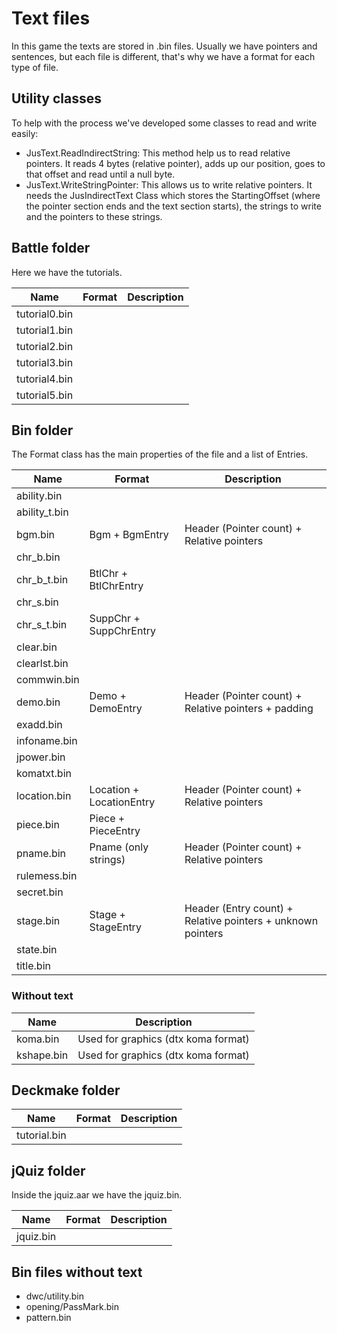 # Text files

In this game the texts are stored in .bin files. Usually we have pointers and
sentences, but each file is different, that's why we have a format for each type
of file.

## Utility classes

To help with the process we've developed some classes to read and write easily:

- JusText.ReadIndirectString: This method help us to read relative pointers. It
  reads 4 bytes (relative pointer), adds up our position, goes to that offset
  and read until a null byte.
- JusText.WriteStringPointer: This allows us to write relative pointers. It
  needs the JusIndirectText Class which stores the StartingOffset (where the
  pointer section ends and the text section starts), the strings to write and
  the pointers to these strings.

## Battle folder

Here we have the tutorials.

| Name          | Format | Description |
| ------------- | ------ | ----------- |
| tutorial0.bin |        |             |
| tutorial1.bin |        |             |
| tutorial2.bin |        |             |
| tutorial3.bin |        |             |
| tutorial4.bin |        |             |
| tutorial5.bin |        |             |

## Bin folder

The Format class has the main properties of the file and a list of Entries.

| Name          | Format                   | Description                                                 |
| ------------- | ------------------------ | ----------------------------------------------------------- |
| ability.bin   |                          |                                                             |
| ability_t.bin |                          |                                                             |
| bgm.bin       | Bgm + BgmEntry           | Header (Pointer count) + Relative pointers                  |
| chr_b.bin     |                          |                                                             |
| chr_b_t.bin   | BtlChr + BtlChrEntry     |                                                             |
| chr_s.bin     |                          |                                                             |
| chr_s_t.bin   | SuppChr + SuppChrEntry   |                                                             |
| clear.bin     |                          |                                                             |
| clearlst.bin  |                          |                                                             |
| commwin.bin   |                          |                                                             |
| demo.bin      | Demo + DemoEntry         | Header (Pointer count) + Relative pointers + padding        |
| exadd.bin     |                          |                                                             |
| infoname.bin  |                          |                                                             |
| jpower.bin    |                          |                                                             |
| komatxt.bin   |                          |                                                             |
| location.bin  | Location + LocationEntry | Header (Pointer count) + Relative pointers                  |
| piece.bin     | Piece + PieceEntry       |                                                             |
| pname.bin     | Pname (only strings)     | Header (Pointer count) + Relative pointers                  |
| rulemess.bin  |                          |                                                             |
| secret.bin    |                          |                                                             |
| stage.bin     | Stage + StageEntry       | Header (Entry count) + Relative pointers + unknown pointers |
| state.bin     |                          |                                                             |
| title.bin     |                          |                                                             |

### Without text

| Name       | Description                         |
| ---------- | ----------------------------------- |
| koma.bin   | Used for graphics (dtx koma format) |
| kshape.bin | Used for graphics (dtx koma format) |

## Deckmake folder

| Name         | Format | Description |
| ------------ | ------ | ----------- |
| tutorial.bin |        |             |

## jQuiz folder

Inside the jquiz.aar we have the jquiz.bin.

| Name      | Format | Description |
| --------- | ------ | ----------- |
| jquiz.bin |        |             |

## Bin files without text

- dwc/utility.bin
- opening/PassMark.bin
- pattern.bin
